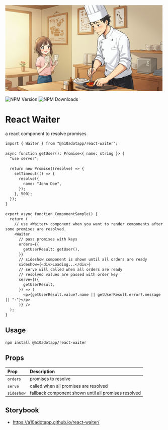 <img src="assets/image.jpg" alt="react-waiter" width="500" height="273">

![NPM Version](https://img.shields.io/npm/v/%40a10adotapp%2Freact-waiter)
![NPM Downloads](https://img.shields.io/npm/dy/%40a10adotapp%2Freact-waiter)

# React Waiter

a react component to resolve promises

```tsx
import { Waiter } from "@a10adotapp/react-waiter";

async function getUser(): Promise<{ name: string }> {
  "use server";

  return new Promise((resolve) => {
    setTimeout(() => {
      resolve({
        name: "John Doe",
      });
    }, 500);
  });
}

export async function ComponentSample() {
  return (
    // use <Waiter> component when you want to render components after some promises are resolved.
    <Waiter
      // pass promises with keys
      orders={{
        getUserResult: getUser(),
      }}
      // sideshow component is shown until all orders are ready
      sideshow={<div>Loading...</div>}
      // serve will called when all orders are ready
      // resolved values are passed with order key
      serve={({
        getUserResult,
      }) => (
        <p>{getUserResult.value?.name || getUserResult.error?.message || "-"}</p>
      )} />
  );
}
```

## Usage

```shell
npm install @a10adotapp/react-waiter
```

## Props

| Prop | Description |
| :-- | :-- |
| `orders` | promises to resolve |
| `serve` | called when all promises are resolved |
| `sideshow` | fallback component shown until all promises resolved |

## Storybook

- https://a10adotapp.github.io/react-waiter/
